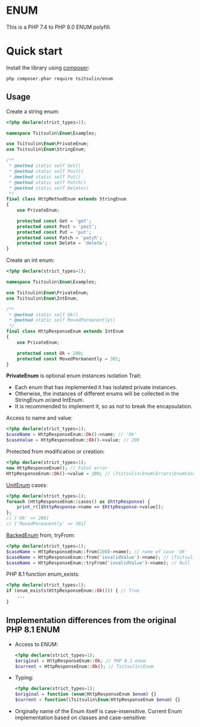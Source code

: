 ENUM
====

This is a PHP 7.4 to PHP 8.0 ENUM polyfill.

# Quick start

Install the library using [composer](https://getcomposer.org):

    php composer.phar require tsitsulin/enum

Usage
-----

Create a string enum:

```php
<?php declare(strict_types=1);

namespace Tsitsulin\Enum\Examples;

use Tsitsulin\Enum\PrivateEnum;
use Tsitsulin\Enum\StringEnum;

/**
 * @method static self Get()
 * @method static self Post()
 * @method static self Put()
 * @method static self Patch()
 * @method static self Delete()
 */
final class HttpMethodEnum extends StringEnum
{
    use PrivateEnum;

    protected const Get = 'get';
    protected const Post = 'post';
    protected const Put = 'put';
    protected const Patch = 'patch';
    protected const Delete = 'delete';
}
```

Create an int enum:

```php
<?php declare(strict_types=1);

namespace Tsitsulin\Enum\Examples;

use Tsitsulin\Enum\PrivateEnum;
use Tsitsulin\Enum\IntEnum;

/**
 * @method static self Ok()
 * @method static self MovedPermanently()
 */
final class HttpResponseEnum extends IntEnum
{
    use PrivateEnum;

    protected const Ok = 200;
    protected const MovedPermanently = 301;
}
```

**PrivateEnum** is optional enum instances isolation Trait: 
* Each enum that has implemented it has isolated private instances.
* Otherwise, the instances of different enums will be collected in the StringEnum or/and IntEnum.
* It is recommended to implement it, so as not to break the encapsulation.

Access to name and value:

```php
<?php declare(strict_types=1);
$caseName = HttpResponseEnum::Ok()->name; // 'Ok'
$caseValue = HttpResponseEnum::Ok()->value; // 200
```

Protected from modification or creation:

```php
<?php declare(strict_types=1);
new HttpResponseEnum(); // Fatal error
HttpResponseEnum::Ok()->value = 100; // \Tsitsulin\Enum\Errors\EnumCaseCannotBeModifiedError
```

[UnitEnum](https://www.php.net/manual/en/class.unitenum.php) cases:

```php
<?php declare(strict_types=1);
foreach (HttpResponseEnum::cases() as $httpResponse) {
    print_r([$httpResponse->name => $httpResponse->value]);
};
// ['Ok' => 200]
// ['MovedPermanently' => 301]
```

[BackedEnum](https://www.php.net/manual/en/class.backedenum.php) from, tryFrom:

```php
<?php declare(strict_types=1);
$caseName = HttpResponseEnum::from(200)->name); // name of case 'Ok'
$caseName = HttpResponseEnum::from('invalidValue')->name); // \Tsitsulin\Enum\Errors\UnexpectedEnumCaseTypeError
$caseName = HttpResponseEnum::tryFrom('invalidValue')->name); // Null
```

PHP 8.1 function enum_exists:

```php
<?php declare(strict_types=1);
if (enum_exists(HttpResponseEnum::Ok())) { // True
    ...
}
```

Implementation differences from the original PHP 8.1 ENUM
---------------------------------------------------------

* Access to ENUM:
    ```php
    <?php declare(strict_types=1);
    $original = HttpResponseEnum::Ok; // PHP 8.1 enum
    $current = HttpResponseEnum::Ok(); // Tsitsulin\Enum
    ```
* Typing:
    ```php
    <?php declare(strict_types=1);
    $original = function (enum|HttpResponseEnum $enum) {}
    $current = function(\Tsitsulin\Enum|HttpResponseEnum $enum) {}
    ```
* Originally name of the Enum itself is case-insensitive. Current Enum implementation based on classes and case-sensitive:

